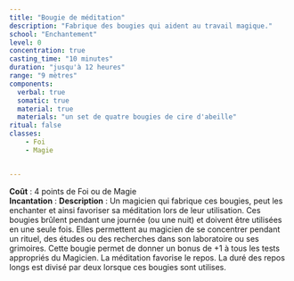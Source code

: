 ```yaml
---
title: "Bougie de méditation"
description: "Fabrique des bougies qui aident au travail magique."
school: "Enchantement"
level: 0
concentration: true
casting_time: "10 minutes"
duration: "jusqu'à 12 heures"
range: "9 mètres"
components:
  verbal: true
  somatic: true
  material: true
  materials: "un set de quatre bougies de cire d'abeille"
ritual: false
classes:
    - Foi
    - Magie


---
```

**Coût** : 4 points de Foi ou de Magie  
**Incantation** : 
**Description** : Un magicien qui fabrique ces bougies, peut les enchanter et ainsi favoriser sa méditation lors de leur utilisation. Ces bougies brûlent pendant une journée (ou une nuit) et doivent être utilisées en une seule fois.
Elles permettent au magicien de se concentrer pendant un rituel, des études ou des recherches dans son laboratoire ou ses grimoires. Cette bougie permet de donner un bonus de +1 à tous les tests appropriés du Magicien.
La méditation favorise le repos. La duré des repos longs est divisé par deux lorsque ces bougies sont utilises.
